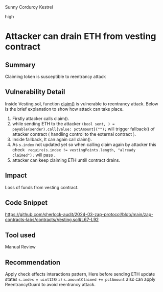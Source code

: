 Sunny Corduroy Kestrel

high

# Attacker can drain ETH from vesting contract

## Summary
Claiming token is susceptible to reentrancy attack

## Vulnerability Detail
Inside Vesting.sol, function [claim()](https://github.com/sherlock-audit/2024-03-zap-protocol/blob/main/zap-contracts-labs/contracts/Vesting.sol#L67-L92) is vulnerable to reentrancy attack.
Below is the brief explanation to show how attack can take place.
1. Firstly attacker calls claim().
2. while sending ETH to the attacker `(bool sent, ) = payable(sender).call{value: pctAmount}("");` will trigger fallback() of attacker contract ( handling control to the external contract ).
3. Inside fallback, It can again call claim().
4. As `s.index` not updated yet so when calling claim again by attacker this check ` require(s.index != vestingPoints.length, "already claimed");` will pass .
5. attacker can keep claiming ETH untill contract drains.

## Impact
Loss of funds from vesting contract.

## Code Snippet
https://github.com/sherlock-audit/2024-03-zap-protocol/blob/main/zap-contracts-labs/contracts/Vesting.sol#L67-L92

## Tool used

Manual Review

## Recommendation
Apply check effects interactions pattern, Here before sending ETH update states 
`s.index = uint128(i)`
 `s.amountClaimed += pctAmount`
 also can apply ReentrancyGuard to avoid reentrancy attack.